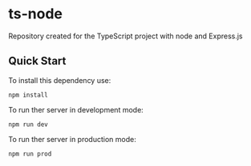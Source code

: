 # ts-node
Repository created for the TypeScript project with node and Express.js


## Quick Start
To install this dependency use:

```
npm install
```
To run ther server in development mode:
```
npm run dev
```
To run ther server in production mode:
```
npm run prod
```
